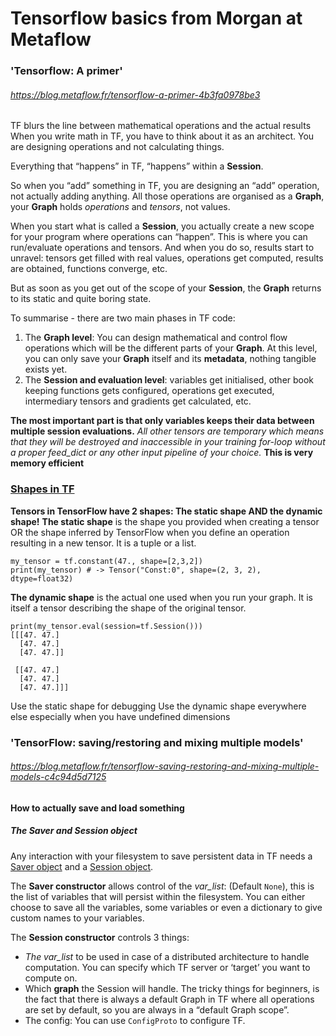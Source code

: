 # Tensorflow basics from Morgan at Metaflow

### 'Tensorflow: A primer'
###### https://blog.metaflow.fr/tensorflow-a-primer-4b3fa0978be3

TF blurs the line between mathematical operations and the actual results
When you write math in TF, you have to think about it as an architect. You are designing operations and not calculating things.

Everything that “happens” in TF, “happens” within a __Session__.

So when you “add” something in TF, you are designing an “add” operation, not actually adding anything. All those operations are organised as a __Graph__, your __Graph__ holds _operations_ and _tensors_, not values.

When you start what is called a __Session__, you actually create a new scope for your program where operations can “happen”. This is where you can run/evaluate operations and tensors. And when you do so, results start to unravel: tensors get filled with real values, operations get computed, results are obtained, functions converge, etc.

But as soon as you get out of the scope of your __Session__, the __Graph__ returns to its static and quite boring state.

To summarise - there are two main phases in TF code:
1.  The __Graph level__: You can design mathematical and control flow operations which will be the different parts of your __Graph__. At this level, you can only save your __Graph__ itself and its __metadata__, nothing tangible exists yet.
2.  The __Session and evaluation level__: variables get initialised, other book keeping functions gets configured, operations get executed, intermediary tensors and gradients get calculated, etc.

__The most important part is that only variables keeps their data between multiple session evaluations.__
_All other tensors are temporary which means that they will be destroyed and inaccessible in your training for-loop without a proper feed_dict or any other input pipeline of your choice._ __This is very memory efficient__

### [Shapes in TF](https://blog.metaflow.fr/shapes-and-dynamic-dimensions-in-tensorflow-7b1fe79be363)

__Tensors in TensorFlow have 2 shapes: The static shape AND the dynamic shape!__
__The static shape__ is the shape you provided when creating a tensor OR the shape inferred by TensorFlow when you define an operation resulting in a new tensor. It is a tuple or a list.
```
my_tensor = tf.constant(47., shape=[2,3,2])
print(my_tensor) # -> Tensor("Const:0", shape=(2, 3, 2), dtype=float32)
```
__The dynamic shape__ is the actual one used when you run your graph. It is itself a tensor describing the shape of the original tensor.

```
print(my_tensor.eval(session=tf.Session()))
[[[47. 47.]
  [47. 47.]
  [47. 47.]]

 [[47. 47.]
  [47. 47.]
  [47. 47.]]]
```

Use the static shape for debugging
Use the dynamic shape everywhere else especially when you have undefined dimensions

### 'TensorFlow: saving/restoring and mixing multiple models'
###### https://blog.metaflow.fr/tensorflow-saving-restoring-and-mixing-multiple-models-c4c94d5d7125

#### How to actually save and load something
##### The Saver and Session object
Any interaction with your filesystem to save persistent data in TF needs a [Saver object](https://www.tensorflow.org/api_docs/python/tf/train/Saver) and a [Session object](https://www.tensorflow.org/api_docs/python/tf/Session).

The __Saver constructor__ allows control of the _var_list_: (Default `None`), this is the list of variables that will persist within the filesystem. You can either choose to save all the variables, some variables or even a dictionary to give custom names to your variables.

The __Session constructor__ controls 3 things:
- _The var_list_ to be used in case of a distributed architecture to handle computation. You can specify which TF server or ‘target’ you want to compute on.
- Which __graph__ the Session will handle. The tricky things for beginners, is the fact that there is always a default Graph in TF where all operations are set by default, so you are always in a “default Graph scope”.
- The config: You can use `ConfigProto` to configure TF.
